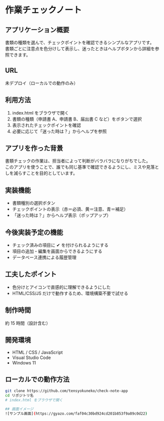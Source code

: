 # 作業チェックノート

## アプリケーション概要

書類の種類を選んで、チェックポイントを確認できるシンプルなアプリです。  
書類ごとに注意点を色分けして表示し、迷ったときはヘルプボタンから詳細を参照できます。

## URL

未デプロイ（ローカルでの動作のみ）

## 利用方法

1. index.html をブラウザで開く
2. 書類の種類（申請書 A、申請書 B、届出書 C など）をボタンで選択
3. 表示されたチェックポイントを確認
4. 必要に応じて「迷った時は？」からヘルプを参照

## アプリを作った背景

書類チェックの作業は、担当者によって判断がバラバラになりがちでした。  
このアプリを使うことで、誰でも同じ基準で確認できるようにし、ミスや見落としを減らすことを目的としています。

## 実装機能

- 書類種別の選択ボタン
- チェックポイントの表示（赤＝必須、黄＝注意、青＝補足）
- 「迷った時は？」からヘルプ表示（ポップアップ）

## 今後実装予定の機能

- チェック済みの項目に ✔ を付けられるようにする
- 項目の追加・編集を画面からできるようにする
- データベース連携による履歴管理

## 工夫したポイント

- 色分けとアイコンで直感的に理解できるようにした
- HTML/CSS/JS だけで動作するため、環境構築不要で試せる

## 制作時間

約 15 時間（設計含む）

## 開発環境

- HTML / CSS / JavaScript
- Visual Studio Code
- Windows 11

## ローカルでの動作方法

```bash
git clone https://github.com/tensyokuneko/check-note-app
cd リポジトリ名
# index.html をブラウザで開く

## 画面イメージ
![サンプル画面](https://gyazo.com/faf04c30bd924cd201b853f9a89c0d22)
```
